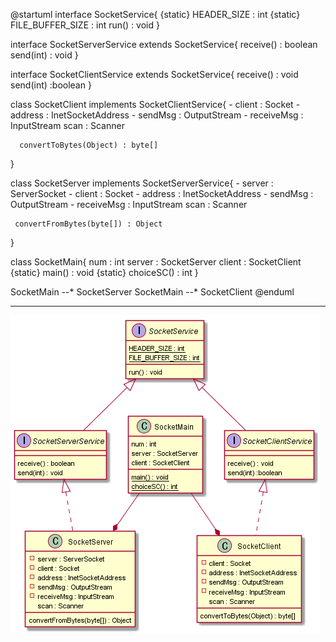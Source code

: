 @startuml
interface SocketService{
    {static} HEADER_SIZE : int
    {static} FILE_BUFFER_SIZE : int
    run() : void
}

interface SocketServerService extends SocketService{
    receive() : boolean
    send(int) : void
}

interface SocketClientService extends SocketService{
	receive() : void
	send(int) :boolean
}

class SocketClient implements SocketClientService{
    - client : Socket
    - address : InetSocketAddress
    - sendMsg : OutputStream
    - receiveMsg : InputStream
      scan : Scanner

      convertToBytes(Object) : byte[]
}

class SocketServer implements SocketServerService{
    - server : ServerSocket
    - client : Socket
    - address : InetSocketAddress
    - sendMsg : OutputStream
    - receiveMsg : InputStream
      scan : Scanner

     convertFromBytes(byte[]) : Object
}

class SocketMain{
    num : int
    server : SocketServer
    client : SocketClient
    {static} main() : void
    {static} choiceSC() : int
}

SocketMain --* SocketServer
SocketMain --* SocketClient
@enduml



---
<img src="../img/ClassDiagram/ver3.png">
